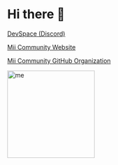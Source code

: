 # Hi there 👋

[DevSpace (Discord)](https://discord.gg/4nSKCE9RRn)

[Mii Community Website](https://mii.community/)

[Mii Community GitHub Organization](https://github.com/mii-community)

<div>
  <img alt="me" width="200px" align="left" src="https://cdn.discordapp.com/attachments/752286472383758416/757471800203673700/me.png" />
</div>
